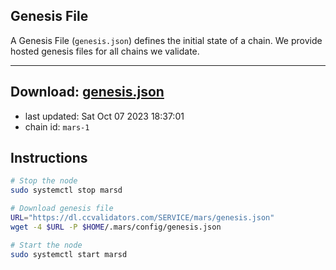## Genesis File
A Genesis File (`genesis.json`) defines the initial state of a chain. We provide hosted genesis files for all chains we validate.

---
**Download: [genesis.json](https://dl.ccvalidators.com/SERVICE/mars/genesis.json)**
---

- last updated: Sat Oct 07 2023 18:37:01
- chain id: `mars-1`

## Instructions
```sh
# Stop the node
sudo systemctl stop marsd

# Download genesis file
URL="https://dl.ccvalidators.com/SERVICE/mars/genesis.json"
wget -4 $URL -P $HOME/.mars/config/genesis.json

# Start the node
sudo systemctl start marsd
```
